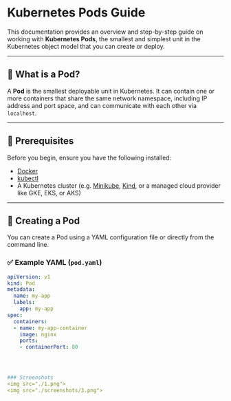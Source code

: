 # Kubernetes Pods Guide

This documentation provides an overview and step-by-step guide on working with **Kubernetes Pods**, the smallest and simplest unit in the Kubernetes object model that you can create or deploy.

---

## 📌 What is a Pod?

A **Pod** is the smallest deployable unit in Kubernetes. It can contain one or more containers that share the same network namespace, including IP address and port space, and can communicate with each other via `localhost`.

---

## 🔧 Prerequisites

Before you begin, ensure you have the following installed:

- [Docker](https://docs.docker.com/get-docker/)
- [kubectl](https://kubernetes.io/docs/tasks/tools/)
- A Kubernetes cluster (e.g. [Minikube](https://minikube.sigs.k8s.io/docs/start/), [Kind](https://kind.sigs.k8s.io/), or a managed cloud provider like GKE, EKS, or AKS)

---

## 📂 Creating a Pod

You can create a Pod using a YAML configuration file or directly from the command line.

### ✅ Example YAML (`pod.yaml`)

```yaml
apiVersion: v1
kind: Pod
metadata:
  name: my-app
  labels:
    app: my-app
spec:
  containers:
  - name: my-app-container
    image: nginx
    ports:
    - containerPort: 80




### Screenshots
<img src="./1.png">
<img src="./screenshots/3.png">
